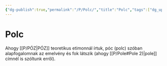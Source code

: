 ```yaml
---
{"dg-publish":true,"permalink":"/P/Polc/","title":"Polc","tags":["dg_uploaded"],"created":"2023-11-21T11:29","updated":"2023-11-21T11:29"}
---
```



# Polc

Ahogy [[P/PÓZ\|PÓZ]] teoretikus etimonnál írtuk, póc (polc) szóban alapfogalomnak az emelvény és fok látszik (ahogy [[P/Pole#Pole 2)\|pole]] címnél is szóltunk erről).  